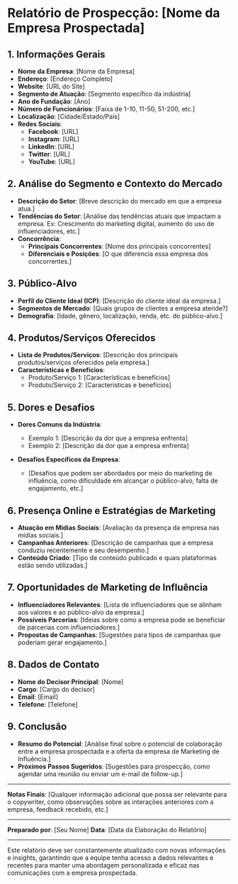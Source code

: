 # Relatório de Prospecção: [Nome da Empresa Prospectada]

## 1. Informações Gerais

- **Nome da Empresa**: [Nome da Empresa]
- **Endereço**: [Endereço Completo]
- **Website**: [URL do Site]
- **Segmento de Atuação**: [Segmento específico da indústria]
- **Ano de Fundação**: [Ano]
- **Número de Funcionários**: [Faixa de 1-10, 11-50, 51-200, etc.]
- **Localização**: [Cidade/Estado/País]
- **Redes Sociais**:
  - **Facebook**: [URL]
  - **Instagram**: [URL]
  - **LinkedIn**: [URL]
  - **Twitter**: [URL]
  - **YouTube**: [URL]

## 2. Análise do Segmento e Contexto do Mercado

- **Descrição do Setor**: [Breve descrição do mercado em que a empresa atua.]
- **Tendências do Setor**: [Análise das tendências atuais que impactam a empresa. Ex: Crescimento do marketing digital, aumento do uso de influenciadores, etc.]
- **Concorrência**:
  - **Principais Concorrentes**: [Nome dos principais concorrentes]
  - **Diferenciais e Posições**: [O que diferencia essa empresa dos concorrentes.]

## 3. Público-Alvo

- **Perfil do Cliente Ideal (ICP)**: [Descrição do cliente ideal da empresa.]
- **Segmentos de Mercado**: [Quais grupos de clientes a empresa atende?]
- **Demografia**: [Idade, gênero, localização, renda, etc. do público-alvo.]

## 4. Produtos/Serviços Oferecidos

- **Lista de Produtos/Serviços**: [Descrição dos principais produtos/serviços oferecidos pela empresa.]
- **Características e Benefícios**:
  - Produto/Serviço 1: [Características e benefícios]
  - Produto/Serviço 2: [Características e benefícios]
  
## 5. Dores e Desafios

- **Dores Comuns da Indústria**:
  - Exemplo 1: [Descrição da dor que a empresa enfrenta]
  - Exemplo 2: [Descrição da dor que a empresa enfrenta]
  
- **Desafios Específicos da Empresa**:
  - [Desafios que podem ser abordados por meio do marketing de influência, como dificuldade em alcançar o público-alvo, falta de engajamento, etc.]

## 6. Presença Online e Estratégias de Marketing

- **Atuação em Mídias Sociais**: [Avaliação da presença da empresa nas mídias sociais.]
- **Campanhas Anteriores**: [Descrição de campanhas que a empresa conduziu recentemente e seu desempenho.]
- **Conteúdo Criado**: [Tipo de conteúdo publicado e quais plataformas estão sendo utilizadas.]

## 7. Oportunidades de Marketing de Influência

- **Influenciadores Relevantes**: [Lista de influenciadores que se alinham aos valores e ao público-alvo da empresa.]
- **Possíveis Parcerias**: [Ideias sobre como a empresa pode se beneficiar de parcerias com influenciadores.]
- **Propostas de Campanhas**: [Sugestões para tipos de campanhas que poderiam gerar engajamento.]

## 8. Dados de Contato

- **Nome do Decisor Principal**: [Nome]
- **Cargo**: [Cargo do decisor]
- **Email**: [Email]
- **Telefone**: [Telefone]

## 9. Conclusão

- **Resumo do Potencial**: [Análise final sobre o potencial de colaboração entre a empresa prospectada e a oferta da empresa de Marketing de Influência.]
- **Próximos Passos Sugeridos**: [Sugestões para prospecção, como agendar uma reunião ou enviar um e-mail de follow-up.]

---

**Notas Finais**: [Qualquer informação adicional que possa ser relevante para o copywriter, como observações sobre as interações anteriores com a empresa, feedback recebido, etc.]

---

**Preparado por**: [Seu Nome]
**Data**: [Data da Elaboração do Relatório] 

---

Este relatório deve ser constantemente atualizado com novas informações e insights, garantindo que a equipe tenha acesso a dados relevantes e recentes para manter uma abordagem personalizada e eficaz nas comunicações com a empresa prospectada.